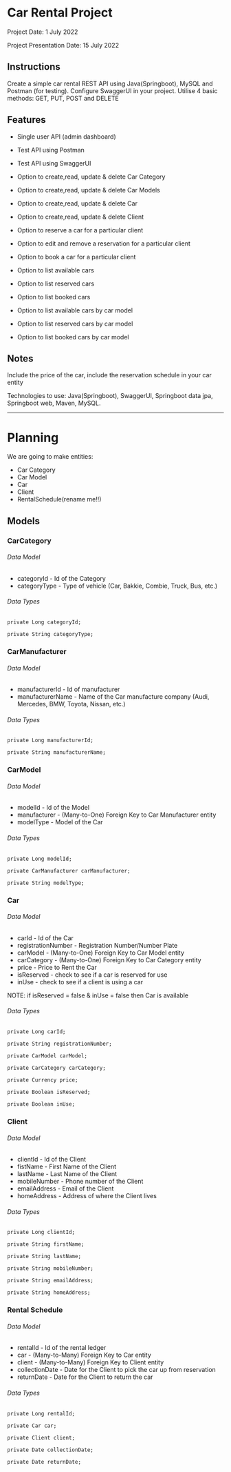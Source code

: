 # Car Rental Project
Project Date: 1 July 2022 

Project Presentation Date: 15 July 2022

## Instructions
  Create a simple car rental REST API using Java(Springboot), MySQL and Postman (for testing).
  Configure SwaggerUI in your project.
  Utilise 4 basic methods: GET, PUT, POST and DELETE

## Features
* Single user API (admin dashboard)
* Test API using Postman
* Test API using SwaggerUI


* Option to create,read, update & delete Car Category
* Option to create,read, update & delete Car Models
* Option to create,read, update & delete Car
* Option to create,read, update & delete Client
* Option to reserve a car for a particular client
* Option to edit and remove a reservation for a particular client
* Option to book a car for a particular client
* Option to list available cars
* Option to list reserved cars
* Option to list booked cars
* Option to list available cars by car model
* Option to list reserved cars by car model
* Option to list booked cars by car model

## Notes
  Include the price of the car, include the reservation schedule in your car entity

  Technologies to use: Java(Springboot), SwaggerUI, Springboot data jpa, Springboot web, Maven, MySQL.
________________________________________________________
# Planning
  We are going to make entities:
  
* Car Category
* Car Model
* Car
* Client
* RentalSchedule(rename me!!)

## Models
### CarCategory
###### Data Model
* categoryId - Id of the Category
* categoryType - Type of vehicle (Car, Bakkie, Combie, Truck, Bus, etc.)
###### Data Types
    private Long categoryId;

    private String categoryType;

### CarManufacturer
###### Data Model
* manufacturerId - Id of manufacturer
* manufacturerName - Name of the Car manufacture company (Audi, Mercedes, BMW, Toyota, Nissan, etc.)

###### Data Types
    private Long manufacturerId;

    private String manufacturerName;

### CarModel
###### Data Model
* modelId - Id of the Model
* manufacturer - (Many-to-One) Foreign Key to Car Manufacturer entity
* modelType - Model of the Car

###### Data Types
    private Long modelId;

    private CarManufacturer carManufacturer;

    private String modelType;

### Car
###### Data Model
* carId - Id of the Car
* registrationNumber - Registration Number/Number Plate
* carModel - (Many-to-One) Foreign Key to Car Model entity
* carCategory - (Many-to-One) Foreign Key to Car Category entity
* price - Price to Rent the Car
* isReserved - check to see if a car is reserved for use
* inUse - check to see if a client is using a car

NOTE: if isReserved = false & inUse = false then Car is available

###### Data Types
    private Long carId;

    private String registrationNumber;

    private CarModel carModel;

    private CarCategory carCategory;  

    private Currency price;

    private Boolean isReserved;

    private Boolean inUse;

### Client
###### Data Model
* clientId - Id of the Client
* fistName - First Name of the Client
* lastName - Last Name of the Client
* mobileNumber - Phone number of the Client
* emailAddress - Email of the Client
* homeAddress - Address of where the Client lives
###### Data Types
    private Long clientId;

    private String firstName;

    private String lastName;
    
    private String mobileNumber;
    
    private String emailAddress;

    private String homeAddress;

### Rental Schedule
###### Data Model
* rentalId - Id of the rental ledger
* car - (Many-to-Many) Foreign Key to Car entity
* client - (Many-to-Many) Foreign Key to Client entity
* collectionDate - Date for the Client to pick the car up from reservation
* returnDate - Date for the Client to return the car
###### Data Types
    private Long rentalId;

    private Car car;

    private Client client;

    private Date collectionDate;

    private Date returnDate;